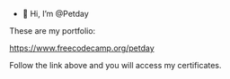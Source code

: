 - 👋 Hi, I’m @Petday

 These are my portfolio:

https://www.freecodecamp.org/petday

Follow the link above and you will access my certificates.
